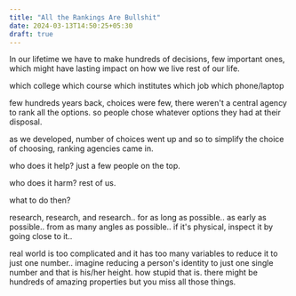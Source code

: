 ```yaml
---
title: "All the Rankings Are Bullshit"
date: 2024-03-13T14:50:25+05:30
draft: true
---
```



In our lifetime we have to make hundreds of decisions, few important ones, which might have lasting impact on how we live rest of our life.

which college
which course
which institutes
which job
which phone/laptop


few hundreds years back, choices were few, there weren't a central agency to rank all the options. so people chose whatever options they had at their disposal. 

as we developed, number of choices went up and so to simplify the choice of choosing, ranking agencies came in.

who does it help?
just a few people on the top.

who does it harm?
rest of us.

what to do then?

research, research, and research.. for as long as possible.. as early as possible.. from as many angles as possible.. if it's physical, inspect it by going close to it.. 

real world is too complicated and it has too many variables to reduce it to just one number.. imagine reducing a person's identity to just one single number and that is his/her height. how stupid that is. there might be hundreds of amazing properties but you miss all those things.


